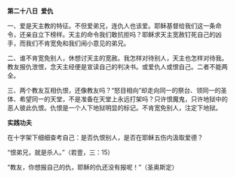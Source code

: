 **第二十八日  爱仇**

一、爱是天主教的特征。不但爱弟兄，连仇人也该爱。耶稣基督给我们这一条命令，还亲自立下榜样。天主的命令我们敢抗拒吗？耶稣求天主宽赦钉死自己的凶手，而我们不肯宽免和我们闹小意见的弟兄。

二、谁不肯宽免别人，休想讨天主的宽赦。我怎样对待别人，天主也怎样对待我。教友报仇泄恨，念天主经便是宣读自己的判决书。或爱仇人或恨自己。二者不能两全。

三、两个教友互相仇恨，还像教友吗？“怒目相向”却走向同一的祭台、领同一的圣体、希望同一的天堂，不是准备在天堂上永远打架吗？只许恨魔鬼，只许地狱中的恶人彼此仇恨。仇恨是一个人下地狱明显的标记。不肯宽免别人，注定下地狱。

**实践功夫**

在十字架下细细查考自己：是否仇恨别人，是否在耶稣五伤内汲取爱德？

“恨弟兄，就是杀人。”（若壹，三：15）

“教友，你想报自己的仇，耶稣的仇还没有报呢！”（圣奥斯定）
